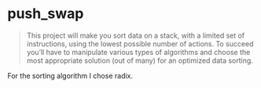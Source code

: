 # push_swap

> This project will make you sort data on a stack, with a limited set of instructions, using
the lowest possible number of actions. To succeed you’ll have to manipulate various
types of algorithms and choose the most appropriate solution (out of many) for an
optimized data sorting.

For the sorting algorithm I chose radix.
